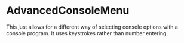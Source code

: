 # AdvancedConsoleMenu
This just allows for a different way of selecting console options with a console program.  It uses keystrokes rather than number entering.
